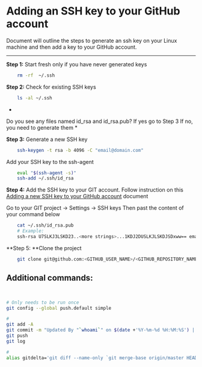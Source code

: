 
# Adding an SSH key to your GitHub account

Document will outline the steps to generate an ssh key on your Linux machine and then add a key to 
your GitHub account. 

----------

**Step 1:** Start fresh only if you have never generated keys

````bash
    rm -rf  ~/.ssh
````

**Step 2:** Check for existing SSH keys
````bash
    ls -al ~/.ssh
````

*
Do you see any files named id_rsa and id_rsa.pub?
If yes go to Step 3
If no, you need to generate them
*

**Step 3:** Generate a new SSH key
````bash
    ssh-keygen -t rsa -b 4096 -C "email@domain.com"
````

Add your SSH key to the ssh-agent
````bash
    eval "$(ssh-agent -s)"
    ssh-add ~/.ssh/id_rsa
````
    
**Step 4:** Add the SSH key to your GIT account.
Follow instruction on this [Adding a new SSH key to your GitHub account](https://docs.github.com/en/github/authenticating-to-github/adding-a-new-ssh-key-to-your-github-account) document

Go to your GIT project -> Settings -> SSH keys
Then past the content of your command below


````bash
    cat ~/.ssh/id_rsa.pub
    # Example:
    ssh-rsa U7SLKJ3LSKD23..<more strings>...1KDJ2DUSLKJLSKDJSDxww== email@domain.com

````

**Step 5: **Clone the project

````bash
    git clone git@github.com:<GITHUB_USER_NAME>/<GITHUB_REPOSITORY_NAME>.git --config core.sshCommand="ssh -i ~/.ssh/id_rsa"    
````

## Additional commands:

````bash


# Only needs to be run once
git config --global push.default simple

#
git add -A
git commit -m "Updated By "`whoami`" on $(date +'%Y-%m-%d %H:%M:%S') | Release 1.0.0"
git push
git log

#
alias gitdelta='git diff --name-only `git merge-base origin/master HEAD`'



````
